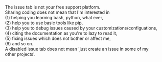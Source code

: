 The issue tab is not your free support platform.  
Sharing coding does not mean that I'm interested in  
(1) helping you learning bash, python, what ever,  
(2) help you to use basic tools like pip,  
(3) help you to debug issues caused by your customizations/configuations,  
(4) citing the documentation as you're to lazy to read it,  
(5) fixing issues which does not bother or affect me,  
(6) and so on.  
A disabled issue tab does not mean 'just create an issue in some of my other projects'.  

